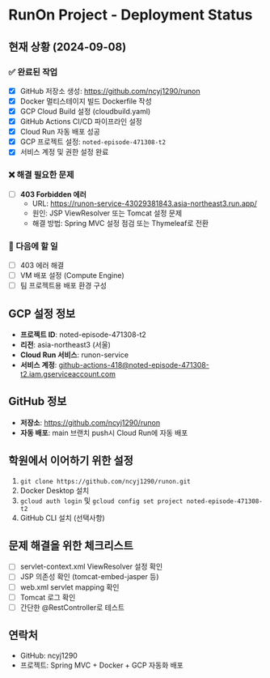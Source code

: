 # RunOn Project - Deployment Status

## 현재 상황 (2024-09-08)

### ✅ 완료된 작업
- [x] GitHub 저장소 생성: https://github.com/ncyj1290/runon
- [x] Docker 멀티스테이지 빌드 Dockerfile 작성
- [x] GCP Cloud Build 설정 (cloudbuild.yaml)
- [x] GitHub Actions CI/CD 파이프라인 설정
- [x] Cloud Run 자동 배포 성공
- [x] GCP 프로젝트 설정: `noted-episode-471308-t2`
- [x] 서비스 계정 및 권한 설정 완료

### ❌ 해결 필요한 문제
- [ ] **403 Forbidden 에러** 
  - URL: https://runon-service-43029381843.asia-northeast3.run.app/
  - 원인: JSP ViewResolver 또는 Tomcat 설정 문제
  - 해결 방법: Spring MVC 설정 점검 또는 Thymeleaf로 전환

### 🚧 다음에 할 일
- [ ] 403 에러 해결
- [ ] VM 배포 설정 (Compute Engine)
- [ ] 팀 프로젝트용 배포 환경 구성

## GCP 설정 정보
- **프로젝트 ID**: noted-episode-471308-t2
- **리전**: asia-northeast3 (서울)
- **Cloud Run 서비스**: runon-service
- **서비스 계정**: github-actions-418@noted-episode-471308-t2.iam.gserviceaccount.com

## GitHub 정보
- **저장소**: https://github.com/ncyj1290/runon
- **자동 배포**: main 브랜치 push시 Cloud Run에 자동 배포

## 학원에서 이어하기 위한 설정
1. `git clone https://github.com/ncyj1290/runon.git`
2. Docker Desktop 설치
3. `gcloud auth login` 및 `gcloud config set project noted-episode-471308-t2`
4. GitHub CLI 설치 (선택사항)

## 문제 해결을 위한 체크리스트
- [ ] servlet-context.xml ViewResolver 설정 확인
- [ ] JSP 의존성 확인 (tomcat-embed-jasper 등)
- [ ] web.xml servlet mapping 확인
- [ ] Tomcat 로그 확인
- [ ] 간단한 @RestController로 테스트

## 연락처
- GitHub: ncyj1290
- 프로젝트: Spring MVC + Docker + GCP 자동화 배포